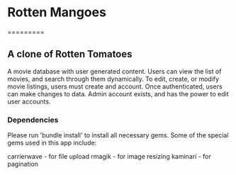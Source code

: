 # Rotten Mangoes
=========


## A clone of Rotten Tomatoes

A movie database with user generated content. Users can view the list of movies, and search through them dynamically. To edit, create, or modify movie listings, users must create and account. Once authenticated, users can make changes to data. Admin account exists, and has the power to edit user accounts. 

### Dependencies

Please run 'bundle install' to install all necessary gems.
Some of the special gems used in this app include:

carrierwave - for file upload
rmagik - for image resizing
kaminari - for pagination



